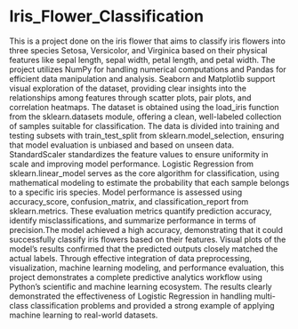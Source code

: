 # Iris_Flower_Classification
This is a project done on the iris flower that aims to classify iris flowers into three species Setosa, Versicolor, and Virginica based on their physical features like sepal length, sepal width, petal length, and petal width.
The project utilizes NumPy for handling numerical computations and Pandas for efficient data manipulation and analysis. Seaborn and Matplotlib support visual exploration of the dataset, providing clear insights into the relationships among features through scatter plots, pair plots, and correlation heatmaps. The dataset is obtained using the load_iris function from the sklearn.datasets module, offering a clean, well-labeled collection of samples suitable for classification.
The data is divided into training and testing subsets with train_test_split from sklearn.model_selection, ensuring that model evaluation is unbiased and based on unseen data. StandardScaler standardizes the feature values to ensure uniformity in scale and improving model performance.
Logistic Regression from sklearn.linear_model serves as the core algorithm for classification, using mathematical modeling to estimate the probability that each sample belongs to a specific iris species.
Model performance is assessed using accuracy_score, confusion_matrix, and classification_report from sklearn.metrics. These evaluation metrics quantify prediction accuracy, identify misclassifications, and summarize performance in terms of precision.The model achieved a high accuracy, demonstrating that it could successfully classify iris flowers based on their features. Visual plots of the model’s results confirmed that the predicted outputs closely matched the actual labels.
Through effective integration of data preprocessing, visualization, machine learning modeling, and performance evaluation, this project demonstrates a complete predictive analytics workflow using Python’s scientific and machine learning ecosystem.
The results clearly demonstrated the effectiveness of Logistic Regression in handling multi-class classification problems and provided a strong example of applying machine learning to real-world datasets.
